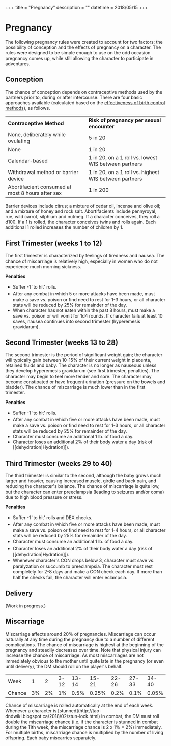 +++
title = "Pregnancy"
description = ""
datetime = 2018/05/15
+++
# Pregnancy

The following pregnancy rules were created to account for two factors: the possibility of conception and the effects of pregnancy on a character.
The rules were designed to be simple enough to use on the odd occasion pregnancy comes up, while still allowing the character to participate in adventures.

## Conception 

The chance of conception depends on contraceptive methods used by the partners prior to, during or after intercourse. There are four basic approaches available (calculated based on the [effectiveness of birth control methods](https://en.wikipedia.org/wiki/Comparison_of_birth_control_methods)), as follows.

<table>
<tr><td><b>Contraceptive Method</b></td><td><b>Risk of pregnancy per sexual encounter</b></td></tr>
<tr><td>None, deliberately while ovulating</td><td>5 in 20</td></tr>
<tr><td>None</td><td>1 in 20</td></tr>
<tr><td>Calendar-based</td><td>1 in 20, on a 1 roll vs. lowest WIS between partners</td></tr>
<tr><td>Withdrawal method or barrier device</td><td>1 in 20, on a 1 roll vs. highest WIS between partners</td></tr>
<tr><td>Abortifacient consumed at most 8 hours after sex</td><td>1 in 200</td></tr>
</table>
Barrier devices include citrus; a mixture of cedar oil, incense and olive oil; and a mixture of honey and rock salt.
Abortifacients include pennyroyal, rue, wild carrot, silphium and nutmeg.
If a character conceives, they roll a d100. If a 1 is rolled, the character conceives twins and rolls again. Each additional 1 rolled increases the number of children by 1.

## First Trimester (weeks 1 to 12)
The first trimester is characterized by feelings of tiredness and nausea. The chance of miscarriage is relatively high, especially in women who do not experience much morning sickness.

**Penalties**
* <span style="line-height: 1.5;">Suffer -1 'to hit' rolls.</span>
* <span style="line-height: 1.5;">After any combat in which 5 or more attacks have been made, must make a save vs. poison or find need to rest for 1-3 hours, or all character stats will be reduced by 25% for remainder of the day.</span>
* When character has not eaten within the past 8 hours, must make a save vs. poison or will vomit for 1d4 rounds. If character fails at least 10 saves, nausea continues into second trimester (hyperemesis gravidarum).

## Second Trimester (weeks 13 to 28)
The second trimester is the period of significant weight gain; the character will typically gain between 10-15% of their current weight in placenta, retained fluids and baby. The character is no longer as nauseous unless they develop hyperemesis gravidarum (see first trimester, penalties). The character may begin to feel more tender and sore. The character may become constipated or have frequent urination (pressure on the bowels and bladder). The chance of miscarriage is much lower than in the first trimester.

**Penalties**
* <span style="line-height: 1.5;">Suffer -1 'to hit' rolls.</span>
* <span style="line-height: 1.5;">After any combat in which five or more attacks have been made, must make a save vs. poison or find need to rest for 1-3 hours, or all character stats will be reduced by 25% for remainder of the day.</span>
* Character must consume an additional 1 lb. of food a day.
* Character loses an additional 2% of their body water a day (risk of [[dehydration|Hydration]]).

## Third Trimester (weeks 29 to 40)
The third trimester is similar to the second, although the baby grows much larger and heavier, causing increased muscle, girdle and back pain, and reducing the character's balance. The chance of miscarriage is quite low, but the character can enter preeclampsia (leading to seizures and/or coma) due to high blood pressure or stress.

**Penalties**
* <span style="line-height: 1.5;">Suffer -1 'to hit' rolls and DEX checks.</span>
* <span style="line-height: 1.5;">After any combat in which five or more attacks have been made, must make a save vs. poison or find need to rest for 1-4 hours, or all character stats will be reduced by 25% for remainder of the day.</span>
* <span style="line-height: 1.5;">Character must consume an additional 1 lb. of food a day.</span>
* <span style="line-height: 1.5;">Character loses an additional 2% of their body water a day (risk of [[dehydration|Hydration]]).</span>
* <span style="line-height: 1.5;">Whenever character's CON drops below 3, character must save vs. paralyzation or succumb to preeclampsia. The character must rest completely for 2-8 days and make a CON check each day. If more than half the checks fail, the character will enter eclampsia.</span>

## Delivery
(Work in progress.)

## Miscarriage
Miscarriage affects around 20% of pregnancies. Miscarriage can occur naturally at any time during the pregnancy due to a number of different complications. The chance of miscarriage is highest at the beginning of the pregnancy and steadily decreases over time. Note that physical injury can increase the chance of miscarriage.
As most miscarriages are not immediately obvious to the mother until quite late in the pregnancy (or even until delivery), the DM should roll on the player's behalf.
<table>
<tr><td>Week</td><td>1</td><td>2</td><td>3-12</td><td>13-14</td><td>15-21</td><td>22-26</td><td>27-33</td><td>34-40</td></tr>
<tr><td>Chance</td><td>3%</td><td>2%</td><td>1%</td><td>0.5%</td><td>0.25%</td><td>0.2%</td><td>0.1%</td><td>0.05%</td></tr>
</table>
Chance of miscarriage is rolled automatically at the end of each week.
Whenever a character is [stunned](http://tao-dndwiki.blogspot.ca/2018/02/stun-lock.html) in combat, the DM must roll double the miscarriage chance (i.e. if the character is stunned in combat during the 11th week, the miscarriage chance is 2 x 1% = 2%) immediately.
For multiple births, miscarriage chance is multiplied by the number of living offspring. Each baby miscarries separately.

